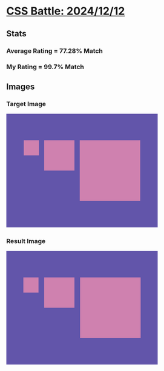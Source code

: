 # [CSS Battle: 2024/12/12](https://cssbattle.dev/play/l1GOeycqE5l1dLfB6tEX)

## Stats

### Average Rating = 77.28% Match

### My Rating = 99.7% Match

## Images

### Target Image

![](./images/target.png)

### Result Image

![](./images/result.png)
